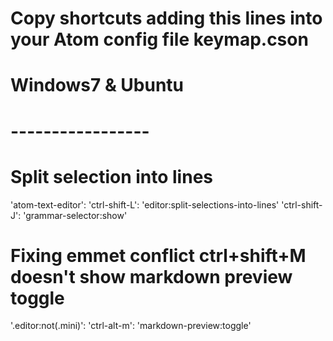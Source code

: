 # Copy shortcuts adding this lines into your Atom config file keymap.cson

# Windows7 & Ubuntu
# -----------------

# Split selection into lines
'atom-text-editor':
  'ctrl-shift-L': 'editor:split-selections-into-lines'
  'ctrl-shift-J': 'grammar-selector:show'

# Fixing emmet conflict ctrl+shift+M doesn't show markdown preview toggle
'.editor:not(.mini)':
  'ctrl-alt-m': 'markdown-preview:toggle'
